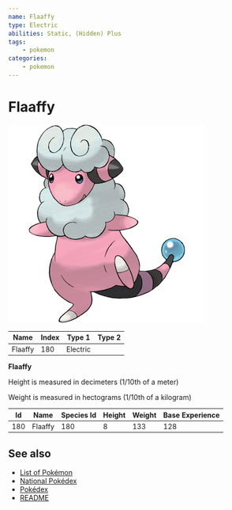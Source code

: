 ```yaml
---
name: Flaaffy
type: Electric
abilities: Static, (Hidden) Plus
tags:
    - pokemon
categories:
    - pokemon
---
```


# Flaaffy


![Flaaffy](images/180.png)

| **Name** | **Index** | **Type 1** | **Type 2** |
|----|----|----|----|
| Flaaffy | 180 | Electric  |  |

**Flaaffy** 


Height is measured in decimeters (1/10th of a meter)

Weight is measured in hectograms (1/10th of a kilogram)

| **Id** | **Name** | **Species Id** | **Height** | **Weight** | **Base Experience** |
|--------|----------|----------------|------------|------------|---------------------|
| 180 | Flaaffy | 180 | 8 | 133 | 128 |


## See also

- [List of Pokémon](../pokemon.md)
- [National Pokédex](../national_pokedex.md)
- [Pokédex](../pokedex.md)
- [README](../README.md)
